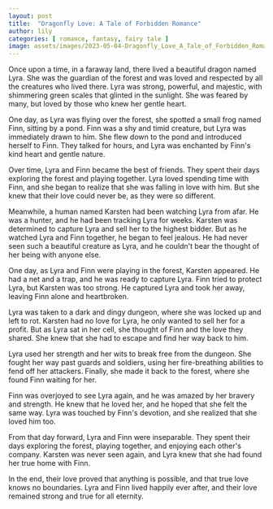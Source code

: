 ```yaml
---
layout: post
title:  "Dragonfly Love: A Tale of Forbidden Romance"
author: lily
categories: [ romance, fantasy, fairy tale ]
image: assets/images/2023-05-04-Dragonfly_Love_A_Tale_of_Forbidden_Romance.png
---
```


Once upon a time, in a faraway land, there lived a beautiful dragon named Lyra. She was the guardian of the forest and was loved and respected by all the creatures who lived there. Lyra was strong, powerful, and majestic, with shimmering green scales that glinted in the sunlight. She was feared by many, but loved by those who knew her gentle heart.

One day, as Lyra was flying over the forest, she spotted a small frog named Finn, sitting by a pond. Finn was a shy and timid creature, but Lyra was immediately drawn to him. She flew down to the pond and introduced herself to Finn. They talked for hours, and Lyra was enchanted by Finn's kind heart and gentle nature.

Over time, Lyra and Finn became the best of friends. They spent their days exploring the forest and playing together. Lyra loved spending time with Finn, and she began to realize that she was falling in love with him. But she knew that their love could never be, as they were so different.

Meanwhile, a human named Karsten had been watching Lyra from afar. He was a hunter, and he had been tracking Lyra for weeks. Karsten was determined to capture Lyra and sell her to the highest bidder. But as he watched Lyra and Finn together, he began to feel jealous. He had never seen such a beautiful creature as Lyra, and he couldn't bear the thought of her being with anyone else.

One day, as Lyra and Finn were playing in the forest, Karsten appeared. He had a net and a trap, and he was ready to capture Lyra. Finn tried to protect Lyra, but Karsten was too strong. He captured Lyra and took her away, leaving Finn alone and heartbroken.

Lyra was taken to a dark and dingy dungeon, where she was locked up and left to rot. Karsten had no love for Lyra, he only wanted to sell her for a profit. But as Lyra sat in her cell, she thought of Finn and the love they shared. She knew that she had to escape and find her way back to him.

Lyra used her strength and her wits to break free from the dungeon. She fought her way past guards and soldiers, using her fire-breathing abilities to fend off her attackers. Finally, she made it back to the forest, where she found Finn waiting for her.

Finn was overjoyed to see Lyra again, and he was amazed by her bravery and strength. He knew that he loved her, and he hoped that she felt the same way. Lyra was touched by Finn's devotion, and she realized that she loved him too.

From that day forward, Lyra and Finn were inseparable. They spent their days exploring the forest, playing together, and enjoying each other's company. Karsten was never seen again, and Lyra knew that she had found her true home with Finn.

In the end, their love proved that anything is possible, and that true love knows no boundaries. Lyra and Finn lived happily ever after, and their love remained strong and true for all eternity.
